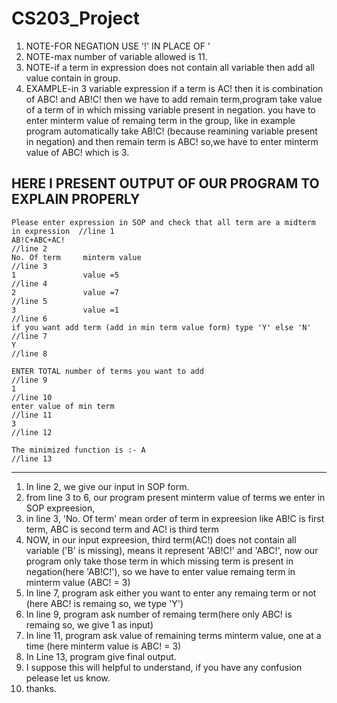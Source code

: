 # CS203_Project
1. NOTE-FOR NEGATION USE '!' IN PLACE OF '
2. NOTE-max number of variable allowed is 11.
3. NOTE-if a term in expression does not contain all variable then add all value contain in group.
4. EXAMPLE-in 3 variable expression if a term is AC! then it is combination of ABC! and AB!C! then we have to add remain term,program take value of a term of in which missing 
   variable present in negation. you have to enter minterm value of remaing term in the group, like in example program automatically take AB!C! (because reamining variable 
   present in negation) and then remain term is ABC! so,we have to enter minterm value of ABC! which is 3.

HERE I PRESENT OUTPUT OF OUR PROGRAM TO EXPLAIN PROPERLY
---
```
Please enter expression in SOP and check that all term are a midterm in expression  //line 1
AB!C+ABC+AC!                                                                        //line 2
No. Of term     minterm value                                                       //line 3
1               value =5                                                            //line 4
2               value =7                                                            //line 5
3               value =1                                                            //line 6
if you want add term (add in min term value form) type 'Y' else 'N'                 //line 7
Y                                                                                   //line 8

ENTER TOTAL number of terms you want to add                                         //line 9                                   
1                                                                                   //line 10
enter value of min term                                                             //line 11
3                                                                                   //line 12

The minimized function is :- A                                                      //line 13
```
---
1. In line 2, we give our input in SOP form.
2. from line 3 to 6, our program present minterm value of terms we enter in SOP expreesion, 
3. in line 3, 'No. Of term' mean order of term in expreesion like AB!C is first term, ABC is second term and AC! is third term
4. NOW, in our input expreesion, third term(AC!) does not contain all variable ('B' is missing), means it represent 'AB!C!' and 'ABC!', now our program only take those term 
    in which missing term is present in negation(here 'AB!C!'), so we have to enter value remaing term in minterm value (ABC! = 3)
5. In line 7, program ask either you want to enter any remaing term or not (here ABC! is remaing so, we type 'Y')
6. In line 9, program ask number of remaing term(here only ABC! is remaing so, we give 1 as input)
7. In line 11, program ask value of remaining terms minterm value, one at a time (here minterm value is ABC! = 3)
8. In Line 13, program give final output.
9. I suppose this will helpful to understand, if you have any confusion pelease let us know.
10. thanks.
